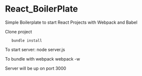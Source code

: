# React_BoilerPlate
Simple Boilerplate to start React Projects with Webpack and Babel

Clone project

       bundle install

To start server:
      node server.js

To bundle with webpack
      webpack -w
      
Server will be up on port 3000
